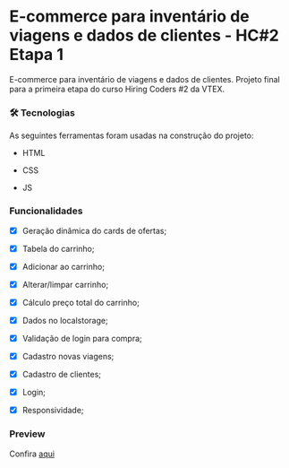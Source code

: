 # E-commerce para inventário de viagens e dados de clientes - HC#2 Etapa 1

E-commerce para inventário de viagens e dados de clientes. Projeto final para a primeira etapa do curso Hiring Coders #2 da VTEX.

### 🛠 Tecnologias

As seguintes ferramentas foram usadas na construção do projeto:

- HTML

- CSS

- JS

### Funcionalidades

- [x] Geração dinâmica do cards de ofertas;

- [x] Tabela do carrinho;

- [x] Adicionar ao carrinho;

- [x] Alterar/limpar carrinho;

- [x] Cálculo preço total do carrinho;

- [x] Dados no localstorage;

- [x] Validação de login para compra;

- [x] Cadastro novas viagens;

- [x] Cadastro de clientes;

- [x] Login;

- [x] Responsividade;

### Preview

Confira [aqui](https://vhc-hc2-ecommerce-inventory.netlify.app/) 
